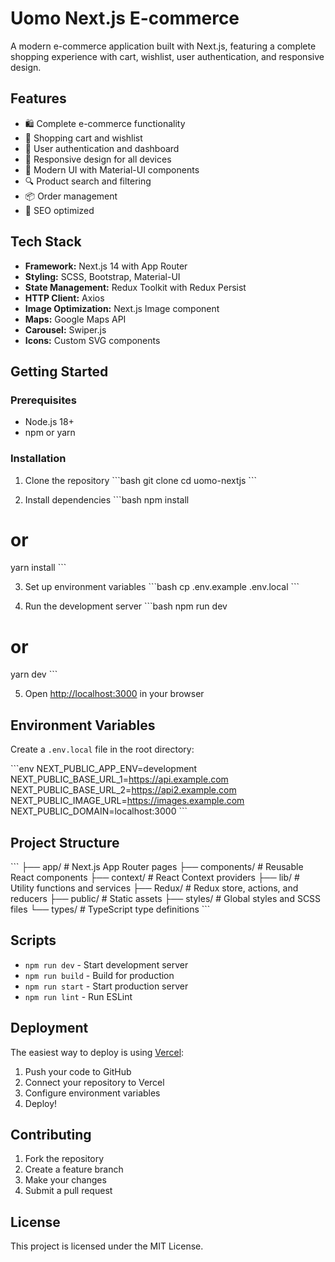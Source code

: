 # Uomo Next.js E-commerce

A modern e-commerce application built with Next.js, featuring a complete shopping experience with cart, wishlist, user authentication, and responsive design.

## Features

- 🛍️ Complete e-commerce functionality
- 🛒 Shopping cart and wishlist
- 👤 User authentication and dashboard
- 📱 Responsive design for all devices
- 🎨 Modern UI with Material-UI components
- 🔍 Product search and filtering
- 📦 Order management
- 🎯 SEO optimized

## Tech Stack

- **Framework:** Next.js 14 with App Router
- **Styling:** SCSS, Bootstrap, Material-UI
- **State Management:** Redux Toolkit with Redux Persist
- **HTTP Client:** Axios
- **Image Optimization:** Next.js Image component
- **Maps:** Google Maps API
- **Carousel:** Swiper.js
- **Icons:** Custom SVG components

## Getting Started

### Prerequisites

- Node.js 18+ 
- npm or yarn

### Installation

1. Clone the repository
\`\`\`bash
git clone <repository-url>
cd uomo-nextjs
\`\`\`

2. Install dependencies
\`\`\`bash
npm install
# or
yarn install
\`\`\`

3. Set up environment variables
\`\`\`bash
cp .env.example .env.local
\`\`\`

4. Run the development server
\`\`\`bash
npm run dev
# or
yarn dev
\`\`\`

5. Open [http://localhost:3000](http://localhost:3000) in your browser

## Environment Variables

Create a `.env.local` file in the root directory:

\`\`\`env
NEXT_PUBLIC_APP_ENV=development
NEXT_PUBLIC_BASE_URL_1=https://api.example.com
NEXT_PUBLIC_BASE_URL_2=https://api2.example.com
NEXT_PUBLIC_IMAGE_URL=https://images.example.com
NEXT_PUBLIC_DOMAIN=localhost:3000
\`\`\`

## Project Structure

\`\`\`
├── app/                    # Next.js App Router pages
├── components/            # Reusable React components
├── context/              # React Context providers
├── lib/                  # Utility functions and services
├── Redux/               # Redux store, actions, and reducers
├── public/              # Static assets
├── styles/              # Global styles and SCSS files
└── types/               # TypeScript type definitions
\`\`\`

## Scripts

- `npm run dev` - Start development server
- `npm run build` - Build for production
- `npm run start` - Start production server
- `npm run lint` - Run ESLint

## Deployment

The easiest way to deploy is using [Vercel](https://vercel.com):

1. Push your code to GitHub
2. Connect your repository to Vercel
3. Configure environment variables
4. Deploy!

## Contributing

1. Fork the repository
2. Create a feature branch
3. Make your changes
4. Submit a pull request

## License

This project is licensed under the MIT License.
